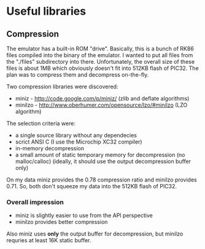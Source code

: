 Useful libraries
================

Compression
-----------

The emulator has a built-in ROM "drive".  Basically, this is a bunch of RK86 
files compiled into the binary of the emulator. I wanted to put all files 
from the "./files" subdirectory into there.  Unfortunately, the overall size
of these files is about 1MB which obviously doesn't fit into 512KB flash
of PIC32.  The plan was to compress them and decompress on-the-fly.

Two compression libraries were discovered:

* miniz - http://code.google.com/p/miniz/ (zlib and deflate algorithms)
* minilzo - http://www.oberhumer.com/opensource/lzo/#minilzo
  (LZO algorithm)

The selection criteria were:

* a single source library without any dependecies
* scrict ANSI C (I use the Microchip XC32 compiler)
* in-memory decompression
* a small amount of static temporary memory for decompression
  (no malloc/calloc) (ideally, it should use the output decompression
  buffer only)

On my data miniz provides the 0.78 compression ratio and minilzo provides 0.71.
So, both don't squeeze my data into the 512KB flash of PIC32.

### Overall impression

* miniz is slightly easier to use from the API perspective
* minilzo provides better compression

Also miniz uses **only** the output buffer for decompression, but minilzo
requries at least 16K static buffer.
